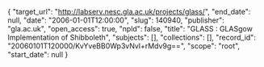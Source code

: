 {
  "target_url": "http://labserv.nesc.gla.ac.uk/projects/glass/", 
  "end_date": null, 
  "date": "2006-01-01T12:00:00", 
  "slug": 140940, 
  "publisher": "gla.ac.uk", 
  "open_access": true, 
  "npld": false, 
  "title": "GLASS : GLASgow Implementation of Shibboleth", 
  "subjects": [], 
  "collections": [], 
  "record_id": "20060101T120000/KvYveBB0Wp3vNvl+rMdv9g==", 
  "scope": "root", 
  "start_date": null
}

